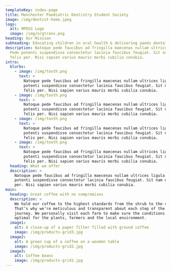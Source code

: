 ```yaml
---
templateKey: index-page
title: Manchester Paediatric Dentistry Student Society
image: /img/dentist-home.jpeg
logo:
  alt: MPDSS Logo
  image: /img/orgtrans.png
heading: Our Mission
subheading: Educating children in oral health & delivering paeds dental talks
description: Natoque pede faucibus ad fringilla maecenas nullam ultrices ligula.
  Pede potenti suspendisse consectetur lacinia faucibus feugiat. Sit nam dui
  felis per. Nisi sapien varius mauris morbi cubilia conubia.
intro:
  blurbs:
    - image: /img/tooth.png
      text: >
        Natoque pede faucibus ad fringilla maecenas nullam ultrices ligula. Pede
        potenti suspendisse consectetur lacinia faucibus feugiat. Sit nam dui
        felis per. Nisi sapien varius mauris morbi cubilia conubia.
    - image: /img/tooth.png
      text: >
        Natoque pede faucibus ad fringilla maecenas nullam ultrices ligula. Pede
        potenti suspendisse consectetur lacinia faucibus feugiat. Sit nam dui
        felis per. Nisi sapien varius mauris morbi cubilia conubia.
    - image: /img/tooth.png
      text: >
        Natoque pede faucibus ad fringilla maecenas nullam ultrices ligula. Pede
        potenti suspendisse consectetur lacinia faucibus feugiat. Sit nam dui
        felis per. Nisi sapien varius mauris morbi cubilia conubia.
    - image: /img/tooth.png
      text: >
        Natoque pede faucibus ad fringilla maecenas nullam ultrices ligula. Pede
        potenti suspendisse consectetur lacinia faucibus feugiat. Sit nam dui
        felis per. Nisi sapien varius mauris morbi cubilia conubia.
  heading: What we offer
  description: >
    Natoque pede faucibus ad fringilla maecenas nullam ultrices ligula. Pede
    potenti suspendisse consectetur lacinia faucibus feugiat. Sit nam dui felis
    per. Nisi sapien varius mauris morbi cubilia conubia.
main:
  heading: Great coffee with no compromises
  description: >
    We hold our coffee to the highest standards from the shrub to the cup.
    That’s why we’re meticulous and transparent about each step of the coffee’s
    journey. We personally visit each farm to make sure the conditions are
    optimal for the plants, farmers and the local environment.
  image1:
    alt: A close-up of a paper filter filled with ground coffee
    image: /img/products-grid3.jpg
  image2:
    alt: A green cup of a coffee on a wooden table
    image: /img/products-grid2.jpg
  image3:
    alt: Coffee beans
    image: /img/products-grid1.jpg
---
```

